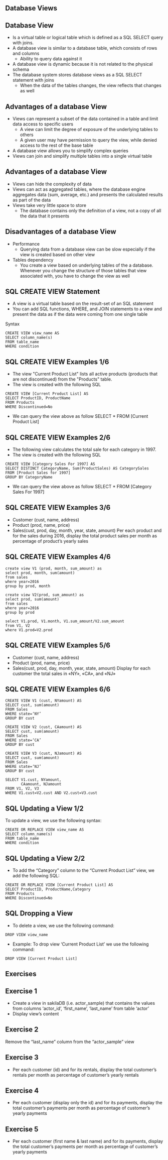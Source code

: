 ## Database Views


## Database View
* Is a virtual table or logical table which is defined as a SQL SELECT query with joins. 
* A database view is similar to a database table, which consists of rows and columns
  * Ability to query data against it
* A database view is dynamic because it is not related to the physical schema
* The database system stores database views as a SQL SELECT statement with joins
  * When the data of the tables changes, the view reflects that changes as well


## Advantages of a database View
* Views can represent a subset of the data contained in a table and limit data access to specific users
  * A view can limit the degree of exposure of the underlying tables to others
  * A given user may have permission to query the view, while denied access to the rest of the base table
* A database view allows you to simplify complex queries
* Views can join and simplify multiple tables into a single virtual table


## Advantages of a database View
* Views can hide the complexity of data
* Views can act as aggregated tables, where the database engine aggregates data (sum, average, etc.) and presents the calculated results as part of the data
* Views take very little space to store
  * The database contains only the definition of a view, not a copy of all the data that it presents


## Disadvantages of a database View
* Performance 
  * Querying data from a database view can be slow especially if the view is created based on other view
* Tables dependency
  * You create a view based on underlying tables of the a database. Whenever you change the structure of those tables that view associated with, you have to change the view as well


## SQL CREATE VIEW Statement
* A view is a virtual table based on the result-set of an SQL statement
* You can add SQL functions, WHERE, and JOIN statements to a view and present the data as if the data were coming from one single table

Syntax
```
CREATE VIEW view_name AS
SELECT column_name(s)
FROM table_name
WHERE condition
```


## SQL CREATE VIEW Examples 1/6
* The view "Current Product List" lists all active products (products that are not discontinued) from the "Products" table. 
* The view is created with the following SQL
```
CREATE VIEW [Current Product List] AS
SELECT ProductID, ProductName
FROM Products
WHERE Discontinued=No
```
* We can query the view above as follow
SELECT * FROM [Current Product List]


## SQL CREATE VIEW Examples 2/6
* The following view calculates the total sale for each category in 1997. 
* The view is created with the following SQL
```
CREATE VIEW [Category Sales For 1997] AS
SELECT DISTINCT CategoryName, Sum(ProductSales) AS CategorySales
FROM [Product Sales for 1997]
GROUP BY CategoryName
```
* We can query the view above as follow
SELECT * FROM [Category Sales For 1997]


## SQL CREATE VIEW Examples 3/6
* Customer (cust, name, address)
* Product (prod, name, price)
* Sales(cust, prod, day, month, year, state, amount)
Per each product and for the sales during 2016, display the total product sales per month as percentage of product’s yearly sales


## SQL CREATE VIEW Examples 4/6
```
create view V1 (prod, month, sum_amount) as                                    
select prod, month, sum(amount)
from sales
where year=2016
group by prod, month

create view V2(prod, sum_amount) as                            
select prod, sum(amount)
from sales
where year=2016
group by prod

select V1.prod, V1.month, V1.sum_amount/V2.sum_amount
from V1, V2
where V1.prod=V2.prod
```


## SQL CREATE VIEW Examples 5/6
* Customer (cust, name, address)
* Product (prod, name, price)
* Sales(cust, prod, day, month, year, state, amount) 
Display for each customer the total sales in «ΝΥ», «CA», and «NJ»


## SQL CREATE VIEW Examples 6/6
```
CREATE VIEW V1 (cust, NYamount) AS
SELECT cust, sum(amount) 
FROM Sales
WHERE state=‘NY’ 
GROUP BY cust
```
```
CREATE VIEW V2 (cust, CAamount) AS
SELECT cust, sum(amount) 
FROM Sales
WHERE state=‘CA’ 
GROUP BY cust
```
```
CREATE VIEW V3 (cust, NJamount) AS
SELECT cust, sum(amount) 
FROM Sales
WHERE state=‘NJ’ 
GROUP BY cust
```
```
SELECT V1.cust, NYamount, 
	   CAamount, NJamount 
FROM V1, V2, V3
WHERE V1.cust=V2.cust AND V2.cust=V3.cust
```


## SQL Updating a View 1/2 
To update a view, we use the following syntax:
```
CREATE OR REPLACE VIEW view_name AS
SELECT column_name(s)
FROM table_name
WHERE condition
```


## SQL Updating a View 2/2 
* To add the “Category” column to the “Current Product List” view, we add the following SQL:
```
CREATE OR REPLACE VIEW [Current Product List] AS
SELECT ProductID, ProductName,Category
FROM Products
WHERE Discontinued=No
```


## SQL Dropping a View
* To delete a view, we use the following command:
```
DROP VIEW view_name
```
* Example: To drop view ‘Current Product List’ we use the following command:
```
DROP VIEW [Current Product List]
```


## Exercises


## Exercise 1
* Create a view in sakilaDB (i.e. actor_sample) that contains the values from columns ‘actor_id’, ‘first_name’, ‘last_name’ from table ‘actor’
* Display view’s content


## Exercise 2
Remove the “last_name” column from the “actor_sample” view


## Exercise 3
* Per each customer (id) and for its rentals, display the total customer’s rentals per month as percentage of customer’s yearly rentals


## Exercise 4
* Per each customer (display only the id) and for its payments, display the total customer’s payments per month as percentage of customer’s yearly payments


## Exercise 5
* Per each customer (first name & last name) and for its payments, display the total customer’s payments per month as percentage of customer’s yearly payments
